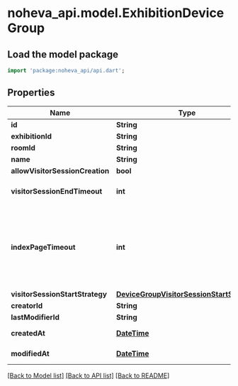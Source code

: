 # noheva_api.model.ExhibitionDeviceGroup

## Load the model package
```dart
import 'package:noheva_api/api.dart';
```

## Properties
Name | Type | Description | Notes
------------ | ------------- | ------------- | -------------
**id** | **String** |  | [optional] 
**exhibitionId** | **String** |  | [optional] 
**roomId** | **String** |  | [optional] 
**name** | **String** |  | 
**allowVisitorSessionCreation** | **bool** |  | 
**visitorSessionEndTimeout** | **int** | Timeout for visitor session | 
**indexPageTimeout** | **int** | Time after inactive visitor will returned to the index page. Ignored if not specified | [optional] 
**visitorSessionStartStrategy** | [**DeviceGroupVisitorSessionStartStrategy**](DeviceGroupVisitorSessionStartStrategy.md) |  | 
**creatorId** | **String** |  | [optional] 
**lastModifierId** | **String** |  | [optional] 
**createdAt** | [**DateTime**](DateTime.md) | Created date | [optional] 
**modifiedAt** | [**DateTime**](DateTime.md) | Date modified | [optional] 

[[Back to Model list]](../README.md#documentation-for-models) [[Back to API list]](../README.md#documentation-for-api-endpoints) [[Back to README]](../README.md)


